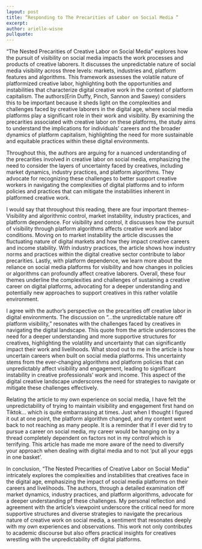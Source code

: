 ```yaml
---
layout: post
title: “Responding to The Precarities of Labor on Social Media ”
excerpt: 
author: arielle-wisne
pullquote: 
---
```


“The Nested Precarities of Creative Labor on Social Media” explores how the pursuit of visibility on social media impacts the work processes and products of creative laborers. It discusses the unpredictable nature of social media visibility across three levels: markets, industries and, platform features and algorithms. This framework assesses the volatile nature of platformized creative labor, highlighting both the opportunities and instabilities that characterize digital creative work in the context of platform capitalism. The authors(Erin Duffy, Pinch, Sannon and Sawey) considers this to be important because it sheds light on the complexities and challenges faced by creative laborers in the digital age, where social media platforms play a significant role in their work and visibility. By examining the precarities associated with creative labor on these platforms, the study aims to understand the implications for individuals’ careers and the broader dynamics of platform capitalism, highlighting the need for more sustainable and equitable practices within these digital environments.

 Throughout this, the authors are arguing for a nuanced understanding of the precarities involved in creative labor on social media, emphasizing the need to consider the layers of uncertainty faced by creatives, including market dynamics, industry practices, and platform algorithms. They advocate for recognizing these challenges to better support creative workers in navigating the complexities of digital platforms and to inform policies and practices that can mitigate the instabilities inherent in platformed creative work.

 I would say that throughout this reading, there are four important themes- Visibility and algorithmic control, market instability, industry practices, and platform dependence. For visibility and control, it discusses how the pursuit of visibility through platform algorithms affects creative work and labor conditions. Moving on to market instability the article discusses the fluctuating nature of digital markets and how they impact creative careers and income stability. With industry practices, the article shows how industry norms and practices within the digital creative sector contribute to labor precarities. Lastly, with platform dependence, we learn more about the reliance on social media platforms for visibility and how changes in policies or algorithms can profoundly affect creative laborers. Overall, these four themes underline the complexities and challenges of sustaining a creative career on digital platforms, advocating for a deeper understanding and potentially new approaches to support creatives in this rather volatile environment.

I agree with the author’s perspective on the precarities off creative labor in digital environments. The discussion on “…the unpredictable nature off platform visibility,” resonates with the challenges faced by creatives in navigating the digital landscape. This quote from the article underscores the need for a deeper understanding and more supportive structures for creatives, highlighting the volatility and uncertainty that can significantly impact their work and livelihoods. What stood out to me in the article is how uncertain careers when built on social media platforms. This uncertainty stems from the ever-changing algorithms and platform policies that can unpredictably affect visibility and engagement, leading to significant instability in creative professionals’ work and income. This aspect of the digital creative landscape underscores the need for strategies to navigate or mitigate these challenges effectively. 

Relating the article to my own experience on social media, I have felt the unpredictability of trying to maintain visibility and engagement first hand on Tiktok… which is quite embarrassing at times. Just when I thought I figured it out at one point, the platform algorithm changed, and my content went back to not reaching as many people. It is a reminder that if I ever did try to pursue a career on social media, my career would be hanging on by a thread completely dependent on factors not in my control which is terrifying. This article has made me more aware of the need to diversify your approach when dealing with digital media and to not ‘put all your eggs in one basket’.

In conclusion, “The Nested Precarities of Creative Labor on Social Media” intricately explores the complexities and instabilities that creatives face in the digital age, emphasizing the impact of social media platforms on their careers and livelihoods. The authors, through a detailed examination off market dynamics, industry practices, and platform algorithms, advocate for a deeper understanding pf these challenges. My personal reflection and agreement with the article’s viewpoint underscore the critical need for more supportive structures and diverse strategies to navigate the precarious nature of creative work on social media, a sentiment that resonates deeply with my own experiences and observations. This work not only contributes to academic discourse but also offers practical insights for creatives wrestling with the unpredictability off digital platforms.
